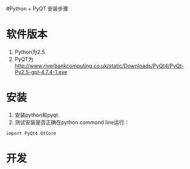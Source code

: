 #Python + PyQT 安装步骤

# 软件版本 #
  1. Python为2.5
  1. PyQT为 http://www.riverbankcomputing.co.uk/static/Downloads/PyQt4/PyQt-Py2.5-gpl-4.7.4-1.exe

# 安装 #
  1. 安装python和pyqt
  1. 测试安装是否正确在python commond line运行：
```
import PyQt4.QtCore
```

# 开发 #